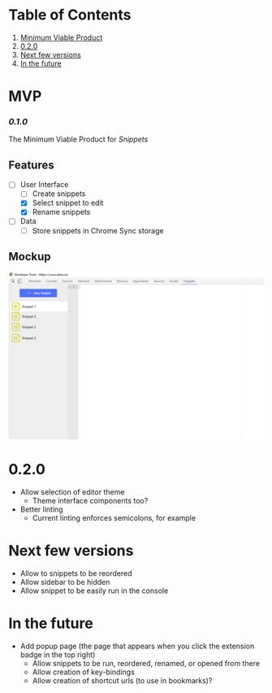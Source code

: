 # Table of Contents

1. [Minimum Viable Product](#mvp)
2. [0.2.0](#020)
3. [Next few versions](#next-few-versions)
4. [In the future](#in-the-future)

# MVP

### *0.1.0*

The Minimum Viable Product for *Snippets*

## Features

- [ ] User Interface
  - [ ] Create snippets
  - [x] Select snippet to edit
  - [x] Rename snippets
- [ ] Data
  - [ ] Store snippets in Chrome Sync storage

## Mockup

![MVP Mockup](docs/mockup_MVP.png)

# 0.2.0

* Allow selection of editor theme
  * Theme interface components too?
* Better linting
  * Current linting enforces semicolons, for example

# Next few versions

* Allow to snippets to be reordered
* Allow sidebar to be hidden
* Allow snippet to be easily run in the console

# In the future

* Add popup page (the page that appears when you click the extension badge in the top right)
  * Allow snippets to be run, reordered, renamed, or opened from there
  * Allow creation of key-bindings
  * Allow creation of shortcut urls (to use in bookmarks)?
